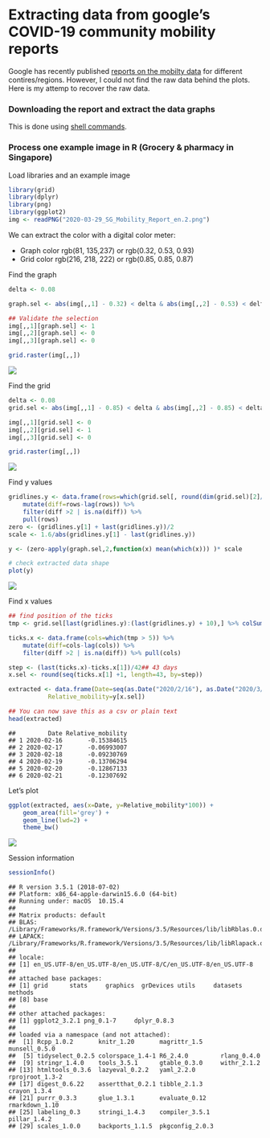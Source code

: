 # Extracting data from google’s COVID-19 community mobility reports

Google has recently published [reports on the mobilty
data](https://www.google.com/covid19/mobility/) for different
contires/regions. However, I could not find the raw data behind the
plots. Here is my attemp to recover the raw data.

### Downloading the report and extract the data graphs

This is done using [shell commands](getdata.md).

### Process one example image in R (Grocery & pharmacy in Singapore)

Load libraries and an example image

``` r
library(grid)
library(dplyr)
library(png)
library(ggplot2)
img <- readPNG("2020-03-29_SG_Mobility_Report_en.2.png")
```

We can extract the color with a digital color meter:

  - Graph color rgb(81, 135,237) or rgb(0.32, 0.53, 0.93)
  - Grid color rgb(216, 218, 222) or rgb(0.85, 0.85, 0.87)

Find the graph

``` r
delta <- 0.08

graph.sel <- abs(img[,,1] - 0.32) < delta & abs(img[,,2] - 0.53) < delta & abs(img[,,3] - 0.93) < delta

## Validate the selection
img[,,1][graph.sel] <- 1
img[,,2][graph.sel] <- 0
img[,,3][graph.sel] <- 0

grid.raster(img[,,])
```

![](readme_files/figure-gfm/unnamed-chunk-2-1.png)<!-- -->

Find the grid

``` r
delta <- 0.08
grid.sel <- abs(img[,,1] - 0.85) < delta & abs(img[,,2] - 0.85) < delta & abs(img[,,3] - 0.85) < delta

img[,,1][grid.sel] <- 0
img[,,2][grid.sel] <- 1
img[,,3][grid.sel] <- 0

grid.raster(img[,,])
```

![](readme_files/figure-gfm/unnamed-chunk-3-1.png)<!-- -->

Find y
values

``` r
gridlines.y <- data.frame(rows=which(grid.sel[, round(dim(grid.sel)[2]/2)])) %>% 
    mutate(diff=rows-lag(rows)) %>% 
    filter(diff >2 | is.na(diff)) %>% 
    pull(rows)
zero <- (gridlines.y[1] + last(gridlines.y))/2
scale <- 1.6/abs(gridlines.y[1] - last(gridlines.y))

y <- (zero-apply(graph.sel,2,function(x) mean(which(x))) )* scale

# check extracted data shape
plot(y)
```

![](readme_files/figure-gfm/unnamed-chunk-4-1.png)<!-- -->

Find x values

``` r
## find position of the ticks
tmp <- grid.sel[last(gridlines.y):(last(gridlines.y) + 10),] %>% colSums()

ticks.x <- data.frame(cols=which(tmp > 5)) %>% 
    mutate(diff=cols-lag(cols)) %>% 
    filter(diff >2 | is.na(diff)) %>% pull(cols) 

step <- (last(ticks.x)-ticks.x[1])/42## 43 days
x.sel <- round(seq(ticks.x[1] +1, length=43, by=step))

extracted <- data.frame(Date=seq(as.Date("2020/2/16"), as.Date("2020/3/29"), by=1),
           Relative_mobility=y[x.sel])

## You can now save this as a csv or plain text
head(extracted)
```

    ##         Date Relative_mobility
    ## 1 2020-02-16       -0.15384615
    ## 2 2020-02-17       -0.06993007
    ## 3 2020-02-18       -0.09230769
    ## 4 2020-02-19       -0.13706294
    ## 5 2020-02-20       -0.12867133
    ## 6 2020-02-21       -0.12307692

Let’s plot

``` r
ggplot(extracted, aes(x=Date, y=Relative_mobility*100)) + 
    geom_area(fill='grey') + 
    geom_line(lwd=2) + 
    theme_bw() 
```

![](readme_files/figure-gfm/unnamed-chunk-6-1.png)<!-- -->

Session information

``` r
sessionInfo()
```

    ## R version 3.5.1 (2018-07-02)
    ## Platform: x86_64-apple-darwin15.6.0 (64-bit)
    ## Running under: macOS  10.15.4
    ## 
    ## Matrix products: default
    ## BLAS: /Library/Frameworks/R.framework/Versions/3.5/Resources/lib/libRblas.0.dylib
    ## LAPACK: /Library/Frameworks/R.framework/Versions/3.5/Resources/lib/libRlapack.dylib
    ## 
    ## locale:
    ## [1] en_US.UTF-8/en_US.UTF-8/en_US.UTF-8/C/en_US.UTF-8/en_US.UTF-8
    ## 
    ## attached base packages:
    ## [1] grid      stats     graphics  grDevices utils     datasets  methods  
    ## [8] base     
    ## 
    ## other attached packages:
    ## [1] ggplot2_3.2.1 png_0.1-7     dplyr_0.8.3  
    ## 
    ## loaded via a namespace (and not attached):
    ##  [1] Rcpp_1.0.2       knitr_1.20       magrittr_1.5     munsell_0.5.0   
    ##  [5] tidyselect_0.2.5 colorspace_1.4-1 R6_2.4.0         rlang_0.4.0     
    ##  [9] stringr_1.4.0    tools_3.5.1      gtable_0.3.0     withr_2.1.2     
    ## [13] htmltools_0.3.6  lazyeval_0.2.2   yaml_2.2.0       rprojroot_1.3-2 
    ## [17] digest_0.6.22    assertthat_0.2.1 tibble_2.1.3     crayon_1.3.4    
    ## [21] purrr_0.3.3      glue_1.3.1       evaluate_0.12    rmarkdown_1.10  
    ## [25] labeling_0.3     stringi_1.4.3    compiler_3.5.1   pillar_1.4.2    
    ## [29] scales_1.0.0     backports_1.1.5  pkgconfig_2.0.3
